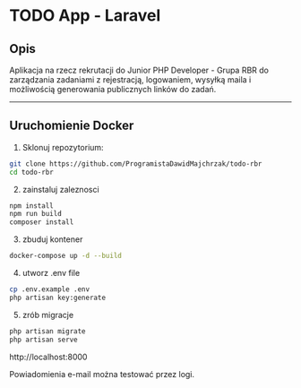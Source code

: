 # TODO App - Laravel

## Opis

Aplikacja na rzecz rekrutacji do Junior PHP Developer - Grupa RBR do zarządzania zadaniami z rejestracją, logowaniem, wysyłką maila i możliwością generowania publicznych linków do zadań.

---

## Uruchomienie Docker

1. Sklonuj repozytorium:

```bash
git clone https://github.com/ProgramistaDawidMajchrzak/todo-rbr
cd todo-rbr
```
2. zainstaluj zaleznosci
```bash
npm install
npm run build
composer install
```
3. zbuduj kontener
```bash
docker-compose up -d --build
``` 
4. utworz .env file
```bash
cp .env.example .env
php artisan key:generate
```
5. zrób migracje
```bash
php artisan migrate
php artisan serve
```

http://localhost:8000

Powiadomienia e-mail można testować przez logi.
